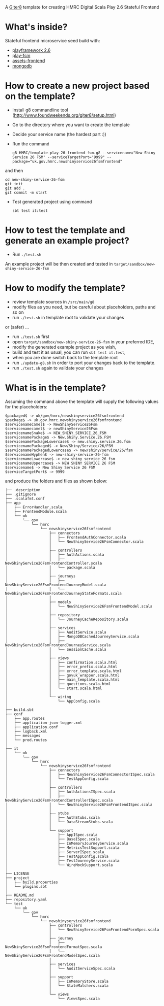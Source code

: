 A [Giter8](http://www.foundweekends.org/giter8/) template for creating HMRC Digital Scala Play 2.6 Stateful Frontend

What's inside?
==

Stateful frontend microservice seed build with:

* [playframework 2.6](https://www.playframework.com/documentation/2.6.x/Home)
* [play-fsm](https://github.com/hmrc/play-fsm)
* [assets-frontend](http://hmrc.github.io/assets-frontend/)
* [mongodb](https://www.mongodb.com/)



How to create a new project based on the template?
==

* Install g8 commandline tool (http://www.foundweekends.org/giter8/setup.html)
* Go to the directory where you want to create the template
* Decide your service name (the hardest part :))
* Run the command

    `g8 HMRC/template-play-26-frontend-fsm.g8 --servicename="New Shiny Service 26 FSM" --serviceTargetPort="9999" --package="uk.gov.hmrc.newshinyservice26fsmfrontend"`
    
and then
    
    cd new-shiny-service-26-fsm
    git init
	git add .
	git commit -m start
  
* Test generated project using command 

    `sbt test it:test`
    

How to test the template and generate an example project?
==

* Run `./test.sh` 

An example project will be then created and tested in `target/sandbox/new-shiny-service-26-fsm`

How to modify the template?
==

 * review template sources in `/src/main/g8`
 * modify files as you need, but be careful about placeholders, paths and so on
 * run `./test.sh` in template root to validate your changes
 
or (safer) ...

* run `./test.sh` first
* open `target/sandbox/new-shiny-service-26-fsm` in your preferred IDE, 
* modify the generated example project as you wish, 
* build and test it as usual, you can run `sbt test it:test`,
* when you are done switch back to the template root
* run `./update-g8.sh` in order to port your changes back to the template.
* run `./test.sh` again to validate your changes

What is in the template?
==

Assuming the command above 
the template will supply the following values for the placeholders:

    $packaged$ -> uk/gov/hmrc/newshinyservice26fsmfrontend
	$package$ -> uk.gov.hmrc.newshinyservice26fsmfrontend
	$servicenameCamel$ -> NewShinyService26Fsm
	$servicenamecamel$ -> newShinyService26Fsm
	$servicenameSnake$ -> NEW_SHINY_SERVICE_26_FSM
	$servicenamePackage$ -> New.Shiny.Service.26.FSM
	$servicenamePackageLowercase$ -> new.shiny.service.26.fsm
	$servicenamePackaged$ -> New/Shiny/Service/26/FSM
	$servicenamePackagedLowercase$ -> new/shiny/service/26/fsm
	$servicenameHyphen$ -> new-shiny-service-26-fsm
	$servicenameLowercase$ -> new shiny service 26 fsm
	$servicenameUppercase$ -> NEW SHINY SERVICE 26 FSM
	$servicename$ -> New Shiny Service 26 FSM
	$serviceTargetPort$ -> 9999

and produce the folders and files as shown below:

    ├── .description
	├── .gitignore
	├── .scalafmt.conf
	├── app
	│   ├── ErrorHandler.scala
	│   ├── FrontendModule.scala
	│   └── uk
	│       └── gov
	│           └── hmrc
	│               └── newshinyservice26fsmfrontend
	│                   ├── connectors
	│                   │   ├── FrontendAuthConnector.scala
	│                   │   └── NewShinyService26FsmConnector.scala
	│                   │
	│                   ├── controllers
	│                   │   ├── AuthActions.scala
	│                   │   ├── NewShinyService26FsmFrontendController.scala
	│                   │   └── package.scala
	│                   │
	│                   ├── journeys
	│                   │   ├── NewShinyService26FsmFrontendJourneyModel.scala
	│                   │   └── NewShinyService26FsmFrontendJourneyStateFormats.scala
	│                   │
	│                   ├── models
	│                   │   └── NewShinyService26FsmFrontendModel.scala
	│                   │
	│                   ├── repository
	│                   │   └── JourneyCacheRepository.scala
	│                   │
	│                   ├── services
	│                   │   ├── AuditService.scala
	│                   │   ├── MongoDBCachedJourneyService.scala
	│                   │   ├── NewShinyService26FsmFrontendJourneyService.scala
	│                   │   └── SessionCache.scala
	│                   │
	│                   ├── views
	│                   │   ├── confirmation.scala.html
	│                   │   ├── error_prefix.scala.html
	│                   │   ├── error_template.scala.html
	│                   │   ├── govuk_wrapper.scala.html
	│                   │   ├── main_template.scala.html
	│                   │   ├── questions.scala.html
	│                   │   └── start.scala.html
	│                   │
	│                   └── wiring
	│                       └── AppConfig.scala
	│
	├── build.sbt
	├── conf
	│   ├── app.routes
	│   ├── application-json-logger.xml
	│   ├── application.conf
	│   ├── logback.xml
	│   ├── messages
	│   └── prod.routes
	│
	├── it
	│   └── uk
	│       └── gov
	│           └── hmrc
	│               └── newshinyservice26fsmfrontend
	│                   ├── connectors
	│                   │   ├── NewShinyService26FsmConnectorISpec.scala
	│                   │   └── TestAppConfig.scala
	│                   │
	│                   ├── controllers
	│                   │   ├── AuthActionsISpec.scala
	│                   │   ├── NewShinyService26FsmFrontendControllerISpec.scala
	│                   │   └── NewShinyService26FsmFrontendISpec.scala
	│                   │
	│                   ├── stubs
	│                   │   ├── AuthStubs.scala
	│                   │   └── DataStreamStubs.scala
	│                   │
	│                   └── support
	│                       ├── AppISpec.scala
	│                       ├── BaseISpec.scala
	│                       ├── InMemoryJourneyService.scala
	│                       ├── MetricsTestSupport.scala
	│                       ├── ServerISpec.scala
	│                       ├── TestAppConfig.scala
	│                       ├── TestJourneyService.scala
	│                       └── WireMockSupport.scala
	│
	├── LICENSE
	├── project
	│   ├── build.properties
	│   └── plugins.sbt
	│
	├── README.md
	├── repository.yaml
	└── test
	    └── uk
	        └── gov
	            └── hmrc
	                └── newshinyservice26fsmfrontend
	                    ├── controllers
	                    │   └── NewShinyService26FsmFrontendFormSpec.scala
	                    │
	                    ├── journey
	                    │   ├── NewShinyService26FsmFrontendFormatSpec.scala
	                    │   └── NewShinyService26FsmFrontendModelSpec.scala
	                    │
	                    ├── services
	                    │   └── AuditServiceSpec.scala
	                    │
	                    ├── support
	                    │   ├── InMemoryStore.scala
	                    │   └── StateMatchers.scala
	                    │
	                    └── views
	                        └── ViewsSpec.scala